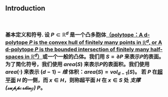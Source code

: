 ## **Introduction** 
<br />

### **基本定义和符号.** 设 $P\subset\mathbb{R}^d$ 是一个凸多胞体[（polytope：A d-polytope $P$ is the convex hull of finitely many points in $\mathbb{R}^d$, or A d-polytope $P$ is the bounded intersection of finitely many half-spaces in $\mathbb{R}^d$）](https://math.berkeley.edu/~charles/whatis/polytopes.pdf)或一个一般的凸体。我们用 $S=\partial P$ 来表示$P$的表面。为了简化符号，我们使用 $area(S)$ 来表示$P$的表面积。我们使用 $area(\cdot)$ 来表示 $(d-1)-维$ 体积：$area(S)=vol_{d-1}(S)$。 若 $P$ 在[超平面](https://cn.bing.com/search?q=%E8%B6%85%E5%B9%B3%E9%9D%A2&form=ANNTH1&refig=04378c8016ab465fb588c839d2abb348) $H$ 的一侧，而 $x\in H$，则称超平面 $H$ 在 $x\in S$ 处 *支撑 ($\mathcal{supporting}$)* $P$。
&emsp;&emsp;
